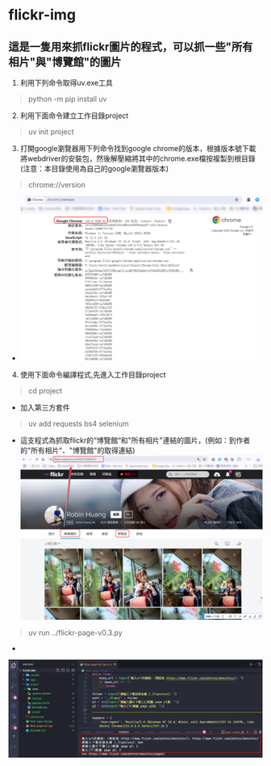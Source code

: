 # flickr-img
## 這是一隻用來抓flickr圖片的程式，可以抓一些"所有相片"與"博覽館"的圖片

1. 利用下列命令取得uv.exe工具
> python -m pip install uv
2. 利用下面命令建立工作目錄project
> uv init project
3. 打開google瀏覽器用下列命令找到google chrome的版本，根據版本號下載將webdriver的安裝包，然後解壓縮將其中的chrome.exe檔按複製到根目錄 (注意：本目錄使用為自己的google瀏覽器版本)
> chrome://version
- ![](images/google-version.png)
4. 使用下面命令編譯程式,先進入工作目錄project
> cd project
- 加入第三方套件
> uv add requests bs4 selenium
- 這支程式為抓取flickr的“博覽館“和"所有相片"連結的圖片，(例如：到作者的"所有相片"、"博覽館"的取得連結) ![](images/flickr003.png)
> uv run ../flickr-page-v0.3.py
-
![](images/flickr-doc001.png)

  


